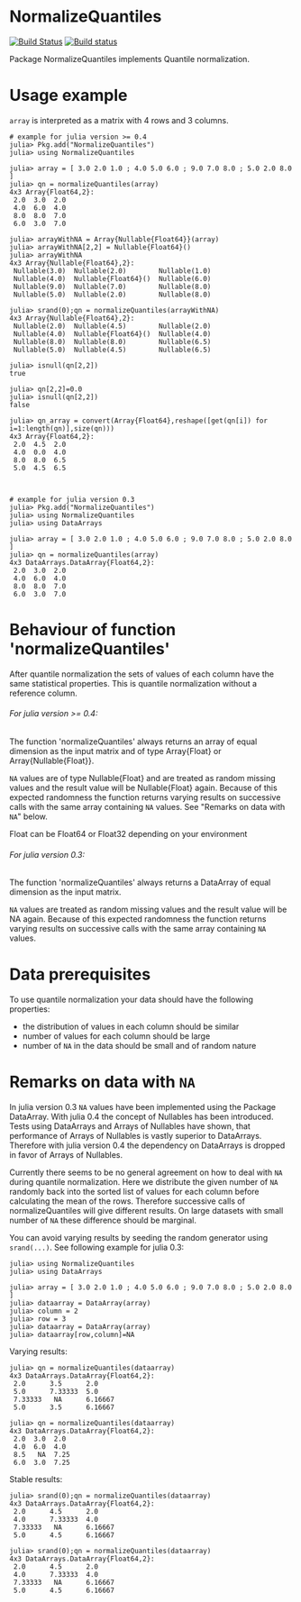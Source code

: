 # NormalizeQuantiles

[![Build Status](https://travis-ci.org/oheil/NormalizeQuantiles.jl.svg?branch=master)](https://travis-ci.org/oheil/NormalizeQuantiles.jl)
[![Build status](https://ci.appveyor.com/api/projects/status/24mlc8g1x65a57h7?svg=true)](https://ci.appveyor.com/project/oheil/normalizequantiles-jl)

Package NormalizeQuantiles implements Quantile normalization.

# Usage example
	
`array` is interpreted as a matrix with 4 rows and 3 columns.
	 
	# example for julia version >= 0.4
	julia> Pkg.add("NormalizeQuantiles")
	julia> using NormalizeQuantiles

	julia> array = [ 3.0 2.0 1.0 ; 4.0 5.0 6.0 ; 9.0 7.0 8.0 ; 5.0 2.0 8.0 ]
	julia> qn = normalizeQuantiles(array)
	4x3 Array{Float64,2}:
	 2.0  3.0  2.0
	 4.0  6.0  4.0
	 8.0  8.0  7.0
	 6.0  3.0  7.0

	julia> arrayWithNA = Array{Nullable{Float64}}(array)
	julia> arrayWithNA[2,2] = Nullable{Float64}()
	julia> arrayWithNA
	4x3 Array{Nullable{Float64},2}:
	 Nullable(3.0)  Nullable(2.0)        Nullable(1.0)
	 Nullable(4.0)  Nullable{Float64}()  Nullable(6.0)
	 Nullable(9.0)  Nullable(7.0)        Nullable(8.0)
	 Nullable(5.0)  Nullable(2.0)        Nullable(8.0)
	
	julia> srand(0);qn = normalizeQuantiles(arrayWithNA)
	4x3 Array{Nullable{Float64},2}:
	 Nullable(2.0)  Nullable(4.5)        Nullable(2.0)
	 Nullable(4.0)  Nullable{Float64}()  Nullable(4.0)
	 Nullable(8.0)  Nullable(8.0)        Nullable(6.5)
	 Nullable(5.0)  Nullable(4.5)        Nullable(6.5)

	julia> isnull(qn[2,2])
	true
	
	julia> qn[2,2]=0.0
	julia> isnull(qn[2,2])
	false
	
	julia> qn_array = convert(Array{Float64},reshape([get(qn[i]) for i=1:length(qn)],size(qn)))
	4x3 Array{Float64,2}:
	 2.0  4.5  2.0
	 4.0  0.0  4.0
	 8.0  8.0  6.5
	 5.0  4.5  6.5


	 
	# example for julia version 0.3
	julia> Pkg.add("NormalizeQuantiles")
	julia> using NormalizeQuantiles
	julia> using DataArrays
	
	julia> array = [ 3.0 2.0 1.0 ; 4.0 5.0 6.0 ; 9.0 7.0 8.0 ; 5.0 2.0 8.0 ]
	julia> qn = normalizeQuantiles(array)
	4x3 DataArrays.DataArray{Float64,2}:
     2.0  3.0  2.0
     4.0  6.0  4.0
     8.0  8.0  7.0
     6.0  3.0  7.0

# Behaviour of function 'normalizeQuantiles'

After quantile normalization the sets of values of each column have the same statistical properties.
This is quantile normalization without a reference column.

###### For julia version >= 0.4:

The function 'normalizeQuantiles' always returns an array of equal dimension as the input matrix and of type Array{Float} or Array{Nullable{Float}}.

`NA` values are of type Nullable{Float} and are treated as random missing values and the result value will be Nullable{Float} again. Because of this expected randomness the function returns varying results on successive calls with the same array containing `NA` values. See "Remarks on data with `NA`" below.

Float can be Float64 or Float32 depending on your environment



###### For julia version 0.3:

The function 'normalizeQuantiles' always returns a DataArray of equal dimension as the input matrix.

`NA` values are treated as random missing values and the result value will be NA again. Because of this expected randomness the function returns varying results on successive calls with the same array containing `NA` values. 
	
# Data prerequisites

To use quantile normalization your data should have the following properties:

* the distribution of values in each column should be similar
* number of values for each column should be large
* number of `NA` in the data should be small and of random nature

# Remarks on data with `NA`

In julia version 0.3 `NA` values have been implemented using the Package DataArray. With julia 0.4 the concept of Nullables has been introduced. Tests using DataArrays and Arrays of Nullables have shown, that performance of Arrays of Nullables is vastly superior to DataArrays. Therefore with julia version 0.4 the dependency on DataArrays is dropped in favor of Arrays of Nullables.

Currently there seems to be no general agreement on how to deal with `NA` during quantile normalization. Here we distribute the given number of `NA` randomly back into the sorted list of values for each column before calculating
the mean of the rows. Therefore successive calls of normalizeQuantiles will give different results. On large datasets with small number of `NA` these difference should be marginal.

You can avoid varying results by seeding the random generator using `srand(...)`. See following example for julia 0.3:

	julia> using NormalizeQuantiles
	julia> using DataArrays
	
	julia> array = [ 3.0 2.0 1.0 ; 4.0 5.0 6.0 ; 9.0 7.0 8.0 ; 5.0 2.0 8.0 ]
	julia> dataarray = DataArray(array)
	julia> column = 2
	julia> row = 3
	julia> dataarray = DataArray(array)
	julia> dataarray[row,column]=NA

Varying results:

	julia> qn = normalizeQuantiles(dataarray)
	4x3 DataArrays.DataArray{Float64,2}:
     2.0      3.5      2.0
     5.0      7.33333  5.0
     7.33333   NA      6.16667
     5.0      3.5      6.16667

	julia> qn = normalizeQuantiles(dataarray)
	4x3 DataArrays.DataArray{Float64,2}:
     2.0  3.0  2.0
     4.0  6.0  4.0
     8.5   NA  7.25
     6.0  3.0  7.25

Stable results:
	 
	julia> srand(0);qn = normalizeQuantiles(dataarray)
	4x3 DataArrays.DataArray{Float64,2}:
     2.0      4.5      2.0
     4.0      7.33333  4.0
     7.33333   NA      6.16667
     5.0      4.5      6.16667

	julia> srand(0);qn = normalizeQuantiles(dataarray)
	4x3 DataArrays.DataArray{Float64,2}:
     2.0      4.5      2.0
     4.0      7.33333  4.0
     7.33333   NA      6.16667
     5.0      4.5      6.16667



